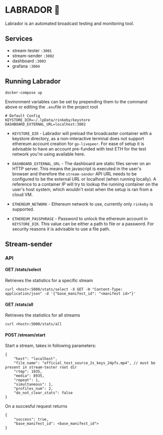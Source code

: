 # LABRADOR :dog:

Labrador is an automated broadcast testing and monitoring tool.

## Services
* stream-tester `:3001`
* stream-sender `:3002`
* dashboard `:3003` 
* grafana `:3004`

## Running Labrador

```
docker-compose up
```

Environment variables can be set by prepending them to the command above or editing the `.env`file in the project root

```
# Default Config
KEYSTORE_DIR=~/.lpData/rinkeby/keystore
DASHBOARD_EXTERNAL_URL=localhost:3002
```

- `KEYSTORE_DIR` - Labrador will preload the broadcaster container with a keystore directory, as a non-interactive terminal does not support ethereum account creation for `go-livepeer`. For ease of setup it is advisable to have an account pre-funded with test ETH for the test network you're using available here.

- `DASHBOARD_EXTERNAL_URL` - The dashboard are static files server on an HTTP server. This means the javascript is executed in the user's browser and therefore the `stream-sender` API URL needs to be configured to be the external URL or localhost (when running locally). A reference to a container IP will try to lookup the running container on the user's host system, which wouldn't exist when the setup is ran from a cloud VM. 

- `ETHEREUM_NETWORK` - Ethereum network to use, currently only `rinkeby` is supported.

- `ETHEREUM_PASSPHRASE` - Password to unlock the ethereum account in `KEYSTORE_DIR`. This value can be either a path to file or a password. For security reasons it is advisable to use a file path.

## Stream-sender

### API

#### GET /stats/select

Retrieves the statistics for a specific stream 

```
curl <host>:5000/stats/select -X GET -H "Content-Type: application/json" -d '{"base_manifest_id": "<manifest id>"}'
```

#### GET /stats/all

Retrieves the statistics for all streams

```
curl <host>:5000/stats/all
```

#### POST /stream/start

Start a stream, takes in following parameters:

```
{
    "host": "localhost",
    "file_name": "official_test_source_2s_keys_24pfs.mp4", // must be present in stream-tester root dir
    "rtmp": 1935,
    "media": 8935,
    "repeat": 1,
    "simultaneous": 1,
    "profiles_num": 2,
    "do_not_clear_stats": false
}
```

On a succesful request returns 

```
{
    "success": true,
    "base_manifest_id": <base_manifest_id">
}
```